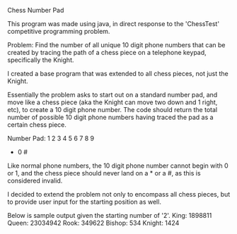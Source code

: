 Chess Number Pad 

This program was made using java, in direct response to the 'ChessTest' competitive programming problem. 

Problem: Find the number of all unique 10 digit phone numbers that can be created by tracing the
path of a chess piece on a telephone keypad, specifically the Knight.

I created a base program that was extended to all chess pieces, not just the Knight.

Essentially the problem asks to start out on a standard number pad, and move like a chess piece (aka the Knight can move two down and 1 right, etc), to create a 10 digit phone number. The code should return the total number of possible 10 digit phone numbers having traced the pad as a certain chess piece.

Number Pad:
1 2 3
4 5 6
7 8 9
* 0 #
 
Like normal phone numbers, the 10 digit phone number cannot begin with 0 or 1, and the chess piece should never land on a * or a #, as this is considered invalid.

I decided to extend the problem not only to encompass all chess pieces, but to provide user input for the starting position as well. 

Below is sample output given the starting number of '2'.
King:   1898811
Queen:  23034942
Rook:   349622
Bishop: 534
Knight: 1424


